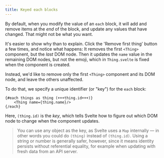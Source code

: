 ```yaml
---
title: Keyed each blocks
---
```


By default, when you modify the value of an `each` block, it will add and remove items at the _end_ of the block, and update any values that have changed. That might not be what you want.

It's easier to show why than to explain. Click the 'Remove first thing' button a few times, and notice what happens: It removes the first `<Thing>` component, but the _last_ DOM node. Then it updates the `name` value in the remaining DOM nodes, but not the emoji, which in `Thing.svelte` is fixed when the component is created.

Instead, we'd like to remove only the first `<Thing>` component and its DOM node, and leave the others unaffected.

To do that, we specify a unique identifier (or "key") for the `each` block:

```svelte
{#each things as thing (+++thing.id+++)}
	<Thing name={thing.name}/>
{/each}
```

Here, `(thing.id)` is the _key_, which tells Svelte how to figure out which DOM node to change when the component updates.

> You can use any object as the key, as Svelte uses a `Map` internally — in other words you could do `(thing)` instead of `(thing.id)`. Using a string or number is generally safer, however, since it means identity persists without referential equality, for example when updating with fresh data from an API server.
